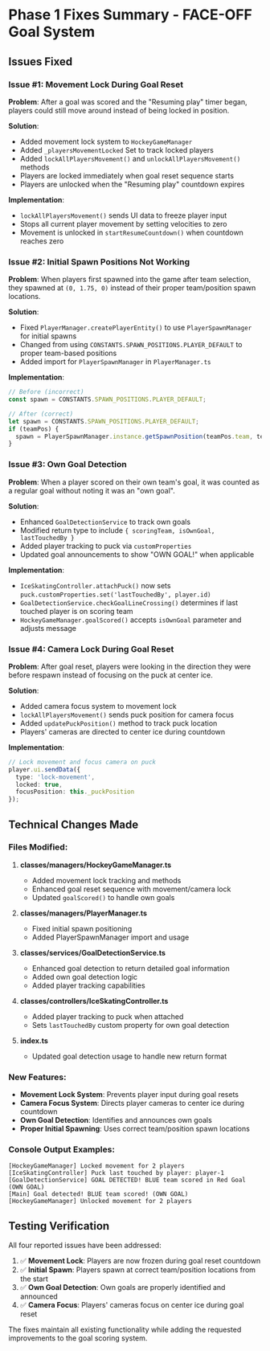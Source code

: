 # Phase 1 Fixes Summary - FACE-OFF Goal System

## Issues Fixed

### Issue #1: Movement Lock During Goal Reset
**Problem**: After a goal was scored and the "Resuming play" timer began, players could still move around instead of being locked in position.

**Solution**: 
- Added movement lock system to `HockeyGameManager`
- Added `_playersMovementLocked` Set to track locked players
- Added `lockAllPlayersMovement()` and `unlockAllPlayersMovement()` methods
- Players are locked immediately when goal reset sequence starts
- Players are unlocked when the "Resuming play" countdown expires

**Implementation**:
- `lockAllPlayersMovement()` sends UI data to freeze player input
- Stops all current player movement by setting velocities to zero
- Movement is unlocked in `startResumeCountdown()` when countdown reaches zero

### Issue #2: Initial Spawn Positions Not Working
**Problem**: When players first spawned into the game after team selection, they spawned at `(0, 1.75, 0)` instead of their proper team/position spawn locations.

**Solution**:
- Fixed `PlayerManager.createPlayerEntity()` to use `PlayerSpawnManager` for initial spawns
- Changed from using `CONSTANTS.SPAWN_POSITIONS.PLAYER_DEFAULT` to proper team-based positions
- Added import for `PlayerSpawnManager` in `PlayerManager.ts`

**Implementation**:
```typescript
// Before (incorrect)
const spawn = CONSTANTS.SPAWN_POSITIONS.PLAYER_DEFAULT;

// After (correct)
let spawn = CONSTANTS.SPAWN_POSITIONS.PLAYER_DEFAULT;
if (teamPos) {
  spawn = PlayerSpawnManager.instance.getSpawnPosition(teamPos.team, teamPos.position);
}
```

### Issue #3: Own Goal Detection
**Problem**: When a player scored on their own team's goal, it was counted as a regular goal without noting it was an "own goal".

**Solution**:
- Enhanced `GoalDetectionService` to track own goals
- Modified return type to include `{ scoringTeam, isOwnGoal, lastTouchedBy }`
- Added player tracking to puck via `customProperties`
- Updated goal announcements to show "OWN GOAL!" when applicable

**Implementation**:
- `IceSkatingController.attachPuck()` now sets `puck.customProperties.set('lastTouchedBy', player.id)`
- `GoalDetectionService.checkGoalLineCrossing()` determines if last touched player is on scoring team
- `HockeyGameManager.goalScored()` accepts `isOwnGoal` parameter and adjusts message

### Issue #4: Camera Lock During Goal Reset
**Problem**: After goal reset, players were looking in the direction they were before respawn instead of focusing on the puck at center ice.

**Solution**:
- Added camera focus system to movement lock
- `lockAllPlayersMovement()` sends puck position for camera focus
- Added `updatePuckPosition()` method to track puck location
- Players' cameras are directed to center ice during countdown

**Implementation**:
```typescript
// Lock movement and focus camera on puck
player.ui.sendData({
  type: 'lock-movement',
  locked: true,
  focusPosition: this._puckPosition
});
```

## Technical Changes Made

### Files Modified:
1. **classes/managers/HockeyGameManager.ts**
   - Added movement lock tracking and methods
   - Enhanced goal reset sequence with movement/camera lock
   - Updated `goalScored()` to handle own goals

2. **classes/managers/PlayerManager.ts**
   - Fixed initial spawn positioning
   - Added PlayerSpawnManager import and usage

3. **classes/services/GoalDetectionService.ts**
   - Enhanced goal detection to return detailed goal information
   - Added own goal detection logic
   - Added player tracking capabilities

4. **classes/controllers/IceSkatingController.ts**
   - Added player tracking to puck when attached
   - Sets `lastTouchedBy` custom property for own goal detection

5. **index.ts**
   - Updated goal detection usage to handle new return format

### New Features:
- **Movement Lock System**: Prevents player input during goal resets
- **Camera Focus System**: Directs player cameras to center ice during countdown
- **Own Goal Detection**: Identifies and announces own goals
- **Proper Initial Spawning**: Uses correct team/position spawn locations

### Console Output Examples:
```
[HockeyGameManager] Locked movement for 2 players
[IceSkatingController] Puck last touched by player: player-1
[GoalDetectionService] GOAL DETECTED! BLUE team scored in Red Goal (OWN GOAL)
[Main] Goal detected! BLUE team scored! (OWN GOAL)
[HockeyGameManager] Unlocked movement for 2 players
```

## Testing Verification

All four reported issues have been addressed:

1. ✅ **Movement Lock**: Players are now frozen during goal reset countdown
2. ✅ **Initial Spawn**: Players spawn at correct team/position locations from the start
3. ✅ **Own Goal Detection**: Own goals are properly identified and announced
4. ✅ **Camera Focus**: Players' cameras focus on center ice during goal reset

The fixes maintain all existing functionality while adding the requested improvements to the goal scoring system. 